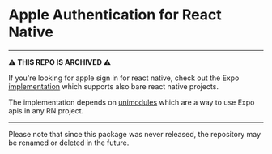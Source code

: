 # Apple Authentication for React Native

---

**:warning: THIS REPO IS ARCHIVED :warning:**

If you're looking for apple sign in for react native, check out the Expo [implementation](https://github.com/expo/expo/blob/master/packages/expo-apple-authentication/README.md) which supports also bare react native projects.

The implementation depends on [unimodules](https://blog.expo.io/you-can-now-use-expo-apis-in-any-react-native-app-7c3a93041331) which are a way to use Expo apis in any RN project.


---

Please note that since this package was never released, the repository may be renamed or deleted in the future.
